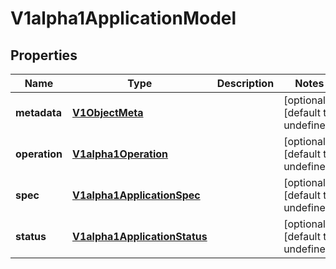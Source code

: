# V1alpha1ApplicationModel

## Properties

Name | Type | Description | Notes
------------ | ------------- | ------------- | -------------
**metadata** | [**V1ObjectMeta**](V1ObjectMeta.md) |  | [optional] [default to undefined]
**operation** | [**V1alpha1Operation**](V1alpha1Operation.md) |  | [optional] [default to undefined]
**spec** | [**V1alpha1ApplicationSpec**](V1alpha1ApplicationSpec.md) |  | [optional] [default to undefined]
**status** | [**V1alpha1ApplicationStatus**](V1alpha1ApplicationStatus.md) |  | [optional] [default to undefined]



